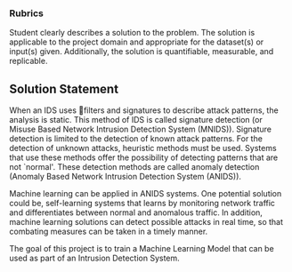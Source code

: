 ### Rubrics

Student clearly describes a solution to the problem. The solution is applicable to the project 
domain and appropriate for the dataset(s) or input(s) given. Additionally, the solution is quantifiable, 
measurable, and replicable.

## Solution Statement

When an IDS uses filters and signatures to describe attack patterns, the analysis is static. This method of IDS is
called signature detection (or Misuse Based Network Intrusion Detection System (MNIDS)). Signature detection 
is limited to the detection of known attack patterns. For the detection of unknown attacks,
heuristic methods must be used. Systems that use these methods offer the possibility of detecting 
patterns that are not `normal'. These detection methods are called anomaly detection 
(Anomaly Based Network Intrusion Detection System (ANIDS)).

Machine learning can be applied in ANIDS systems. One potential solution could be, self-learning systems that learns by 
monitoring network traffic and differentiates between normal and anomalous traffic. In addition, machine learning
solutions can detect possible attacks in real time, so that combating measures can be taken in a timely manner.


The goal of this project is to train a Machine Learning Model that can be used as part of an 
Intrusion Detection System.  